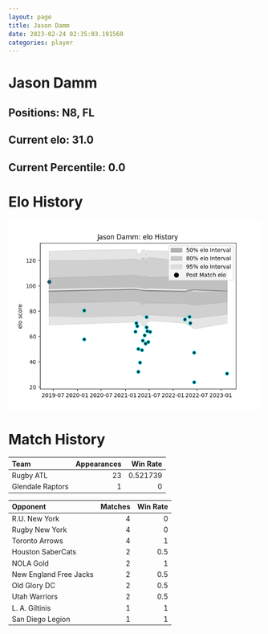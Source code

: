 ```yaml
---  
layout: page  
title: Jason Damm  
date: 2023-02-24 02:35:03.191560  
categories: player  
---
```

# Jason Damm

## Positions: N8, FL

## Current elo: 31.0

## Current Percentile: 0.0

# Elo History


![elo history](history_JasonDamm.png)
# Match History


| Team             |   Appearances |   Win Rate |
|:-----------------|--------------:|-----------:|
| Rugby ATL        |            23 |   0.521739 |
| Glendale Raptors |             1 |   0        |

| Opponent               |   Matches |   Win Rate |
|:-----------------------|----------:|-----------:|
| R.U. New York          |         4 |        0   |
| Rugby New York         |         4 |        0   |
| Toronto Arrows         |         4 |        1   |
| Houston SaberCats      |         2 |        0.5 |
| NOLA Gold              |         2 |        1   |
| New England Free Jacks |         2 |        0.5 |
| Old Glory DC           |         2 |        0.5 |
| Utah Warriors          |         2 |        0.5 |
| L. A. Giltinis         |         1 |        1   |
| San Diego Legion       |         1 |        1   |